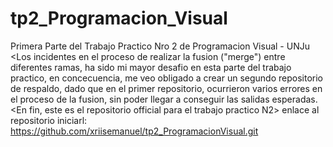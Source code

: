 # tp2_Programacion_Visual
Primera Parte del Trabajo Practico Nro 2 de Programacion Visual - UNJu
<Los incidentes en el proceso de realizar la fusion ("merge") entre diferentes ramas, ha sido mi mayor desafio en esta parte del trabajo practico, en concecuencia, me veo obligado a crear un segundo repositorio de respaldo, dado que en el primer repositorio, ocurrieron varios errores en el proceso de la fusion, sin poder llegar a conseguir las salidas esperadas. 
<En fin, este es el repositorio official para el trabajo practico N2>
enlace al repositorio iniciarl: https://github.com/xriisemanuel/tp2_ProgramacionVisual.git
